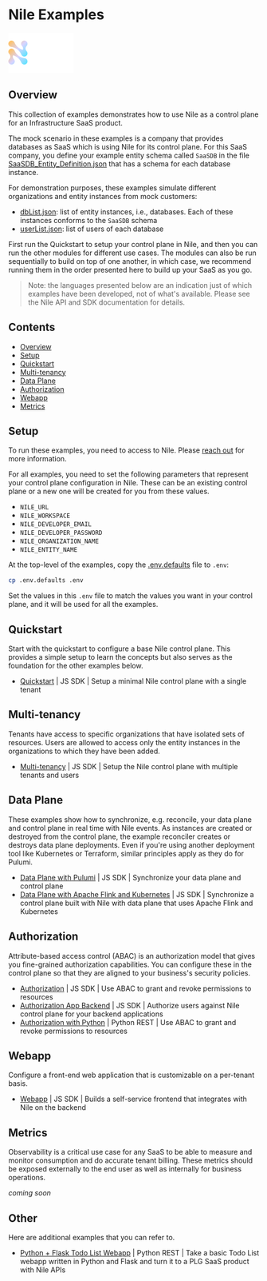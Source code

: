 # Nile Examples

![image](images/Nile-text-logo.png)

## Overview

This collection of examples demonstrates how to use Nile as a control plane for an Infrastructure SaaS product.

The mock scenario in these examples is a company that provides databases as SaaS which is using Nile for its control plane.
For this SaaS company, you define your example entity schema called `SaaSDB` in the file [SaaSDB_Entity_Definition.json](quickstart/src/models/SaaSDB_Entity_Definition.json) that has a schema for each database instance.

For demonstration purposes, these examples simulate different organizations and entity instances from mock customers:

- [dbList.json](quickstart/src/datasets/dbList.json): list of entity instances, i.e., databases. Each of these instances conforms to the `SaaSDB` schema
- [userList.json](quickstart/src/datasets/userList.json): list of users of each database

First run the Quickstart to setup your control plane in Nile, and then you can run the other modules for different use cases.
The modules can also be run sequentially to build on top of one another, in which case, we recommend running them in the order presented here to build up your SaaS as you go.

> Note: the languages presented below are an indication just of which examples have been developed, not of what's available.
> Please see the Nile API and SDK documentation for details.

## Contents

* [Overview](#overview)
* [Setup](#setup)
* [Quickstart](#quickstart)
* [Multi-tenancy](#multi-tenancy)
* [Data Plane](#data-plane)
* [Authorization](#authorization)
* [Webapp](#webapp)
* [Metrics](#metrics)

## Setup

To run these examples, you need to access to Nile. Please [reach out](https://www.thenile.dev) for more information.

For all examples, you need to set the following parameters that represent your control plane configuration in Nile.
These can be an existing control plane or a new one will be created for you from these values.

- `NILE_URL`
- `NILE_WORKSPACE`
- `NILE_DEVELOPER_EMAIL`
- `NILE_DEVELOPER_PASSWORD`
- `NILE_ORGANIZATION_NAME`
- `NILE_ENTITY_NAME`

At the top-level of the examples, copy the [.env.defaults](.env.defaults) file to `.env`:

```bash
cp .env.defaults .env
```

Set the values in this `.env` file to match the values you want in your control plane, and it will be used for all the examples.

## Quickstart

Start with the quickstart to configure a base Nile control plane.
This provides a simple setup to learn the concepts but also serves as the foundation for the other examples below.

- [Quickstart](quickstart) | JS SDK | Setup a minimal Nile control plane with a single tenant

## Multi-tenancy

Tenants have access to specific organizations that have isolated sets of resources.
Users are allowed to access only the entity instances in the organizations to which they have been added.

- [Multi-tenancy](multi-tenancy/) | JS SDK | Setup the Nile control plane with multiple tenants and users

## Data Plane

These examples show how to synchronize, e.g. reconcile, your data plane and control plane in real time with Nile events.
As instances are created or destroyed from the control plane, the example reconciler creates or destroys data plane deployments.
Even if you're using another deployment tool like Kubernetes or Terraform, similar principles apply as they do for Pulumi.

- [Data Plane with Pulumi](data-plane/pulumi/) | JS SDK | Synchronize your data plane and control plane
- [Data Plane with Apache Flink and Kubernetes](data-plane/k8s/)  | JS SDK | Synchronize a control plane built with Nile with data plane that uses Apache Flink and Kubernetes

## Authorization

Attribute-based access control (ABAC) is an authorization model that gives you fine-grained authorization capabilities.
You can configure these in the control plane so that they are aligned to your business's security policies.

- [Authorization](authz/) | JS SDK | Use ABAC to grant and revoke permissions to resources
- [Authorization App Backend](authz-be/) | JS SDK | Authorize users against Nile control plane for your backend applications
- [Authorization with Python](authz-python/) | Python REST | Use ABAC to grant and revoke permissions to resources

## Webapp

Configure a front-end web application that is customizable on a per-tenant basis.

- [Webapp](webapp/) | JS SDK | Builds a self-service frontend that integrates with Nile on the backend

## Metrics

Observability is a critical use case for any SaaS to be able to measure and monitor consumption and do accurate tenant billing.
These metrics should be exposed externally to the end user as well as internally for business operations.

_coming soon_

## Other

Here are additional examples that you can refer to.

- [Python + Flask Todo List Webapp](python-flask-todo-list/) | Python REST | Take a basic Todo List webapp written in Python and Flask and turn it to a PLG SaaS product with Nile APIs
